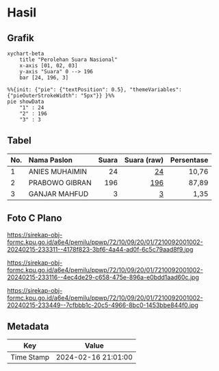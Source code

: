 # Hasil

## Grafik

```mermaid
xychart-beta
    title "Perolehan Suara Nasional"
    x-axis [01, 02, 03]
    y-axis "Suara" 0 --> 196
    bar [24, 196, 3]
```

```mermaid
%%{init: {"pie": {"textPosition": 0.5}, "themeVariables": {"pieOuterStrokeWidth": "5px"}} }%%
pie showData
    "1" : 24
    "2" : 196
    "3" : 3
```

## Tabel

| No. | Nama Paslon    | Suara | Suara (raw) | Persentase |
|:--- |:-------------- | -----:| -----------:| ----------:|
| 1   | ANIES MUHAIMIN | 24    | [24][p-1]   | 10,76      |
| 2   | PRABOWO GIBRAN | 196   | [196][p-2]  | 87,89      |
| 3   | GANJAR MAHFUD  | 3     | [3][p-3]    | 1,35       |


[p-1]: https://github.com/gigit-pemilu/pemilu-2024/blob/main/pilpres/hitung-suara/sub/72-sulawesi-tengah/sub/10-sigi/sub/09-dolo-selatan/sub/2001-bangga/sub/002-tps/sub/paslon-1.txt
[p-2]: https://github.com/gigit-pemilu/pemilu-2024/blob/main/pilpres/hitung-suara/sub/72-sulawesi-tengah/sub/10-sigi/sub/09-dolo-selatan/sub/2001-bangga/sub/002-tps/sub/paslon-2.txt
[p-3]: https://github.com/gigit-pemilu/pemilu-2024/blob/main/pilpres/hitung-suara/sub/72-sulawesi-tengah/sub/10-sigi/sub/09-dolo-selatan/sub/2001-bangga/sub/002-tps/sub/paslon-3.txt

## Foto C Plano

https://sirekap-obj-formc.kpu.go.id/a6e4/pemilu/ppwp/72/10/09/20/01/7210092001002-20240215-233311--4178f823-3bf6-4a44-ad0f-6c5c79aad8f9.jpg

https://sirekap-obj-formc.kpu.go.id/a6e4/pemilu/ppwp/72/10/09/20/01/7210092001002-20240215-233116--4ec4de29-c658-475e-896a-e0bdd1aad60c.jpg

https://sirekap-obj-formc.kpu.go.id/a6e4/pemilu/ppwp/72/10/09/20/01/7210092001002-20240215-233449--7cfbbb1c-20c5-4966-8bc0-1453bbe844f0.jpg


## Metadata

| Key        | Value               |
| ---------- | ------------------- |
| Time Stamp | 2024-02-16 21:01:00 |



